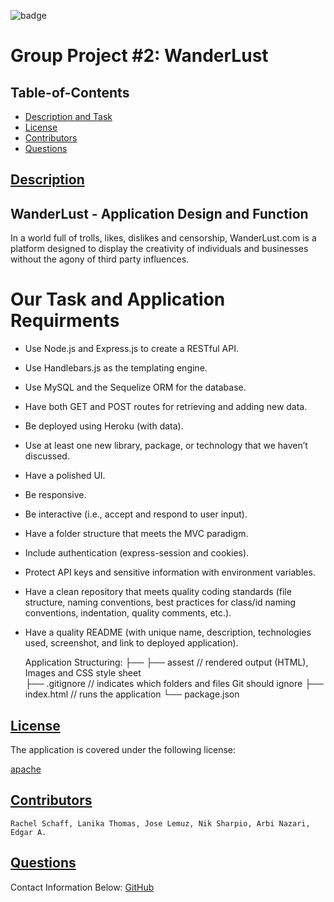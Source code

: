   ![badge](https://img.shields.io/badge/license-apache-blue)

# Group Project #2: WanderLust

  ## Table-of-Contents
  * [Description and Task](#description)
  * [License](#license)   
  * [Contributors](#Contributors)
  * [Questions](#questions)


 ## [Description](#table-of-contents)
 
 ## WanderLust - Application Design and Function

 In a world full of trolls, likes, dislikes and censorship, WanderLust.com is a platform
 designed to display the creativity of individuals and businesses without the agony
 of third party influences. 


 # Our Task and Application Requirments

  - Use Node.js and Express.js to create a RESTful API.

  - Use Handlebars.js as the templating engine.

  - Use MySQL and the Sequelize ORM for the database.

  - Have both GET and POST routes for retrieving and adding new data.

  - Be deployed using Heroku (with data).

  - Use at least one new library, package, or technology that we haven’t discussed.

  - Have a polished UI.

  - Be responsive.

  - Be interactive (i.e., accept and respond to user input).

  - Have a folder structure that meets the MVC paradigm.

  - Include authentication (express-session and cookies).

  - Protect API keys and sensitive information with environment variables.

  - Have a clean repository that meets quality coding standards (file structure, naming conventions, best practices for class/id naming conventions, indentation, quality comments, etc.).

  - Have a quality README (with unique name, description, technologies used, screenshot, and link to deployed application).


    Application Structuring:
    ├──
    ├── assest                  // rendered output (HTML), Images and CSS style sheet      
    ├── .gitignore               // indicates which folders and files Git should ignore
    ├── index.html               // runs the application
    └── package.json           

  
  ## [License](#table-of-contents)
  The application is covered under the following license:
  
  [apache](https://choosealicense.com/licenses/apache)
    
    
  ## [Contributors](#table-of-contents)
  
    Rachel Schaff, Lanika Thomas, Jose Lemuz, Nik Sharpio, Arbi Nazari, Edgar A. 
    
  ## [Questions](#table-of-contents)
  Contact Information Below:
  [GitHub](https://github.com/ArbiNazari/WanderLust)
